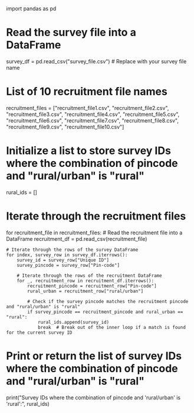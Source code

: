 import pandas as pd

# Read the survey file into a DataFrame
survey_df = pd.read_csv("survey_file.csv")  # Replace with your survey file name

# List of 10 recruitment file names
recruitment_files = ["recruitment_file1.csv", "recruitment_file2.csv", "recruitment_file3.csv", "recruitment_file4.csv", "recruitment_file5.csv",
             "recruitment_file6.csv", "recruitment_file7.csv", "recruitment_file8.csv", "recruitment_file9.csv", "recruitment_file10.csv"]

# Initialize a list to store survey IDs where the combination of pincode and "rural/urban" is "rural"
rural_ids = []

# Iterate through the recruitment files
for recruitment_file in recruitment_files:
    # Read the recruitment file into a DataFrame
    recruitment_df = pd.read_csv(recruitment_file)
    
    # Iterate through the rows of the survey DataFrame
    for index, survey_row in survey_df.iterrows():
        survey_id = survey_row["Unique ID"]
        survey_pincode = survey_row["Pin-code"]
        
        # Iterate through the rows of the recruitment DataFrame
        for _, recruitment_row in recruitment_df.iterrows():
            recruitment_pincode = recruitment_row["Pin-code"]
            rural_urban = recruitment_row["rural/urban"]
            
            # Check if the survey pincode matches the recruitment pincode and "rural/urban" is "rural"
            if survey_pincode == recruitment_pincode and rural_urban == "rural":
                rural_ids.append(survey_id)
                break  # Break out of the inner loop if a match is found for the current survey ID

# Print or return the list of survey IDs where the combination of pincode and "rural/urban" is "rural"
print("Survey IDs where the combination of pincode and 'rural/urban' is 'rural':", rural_ids)
